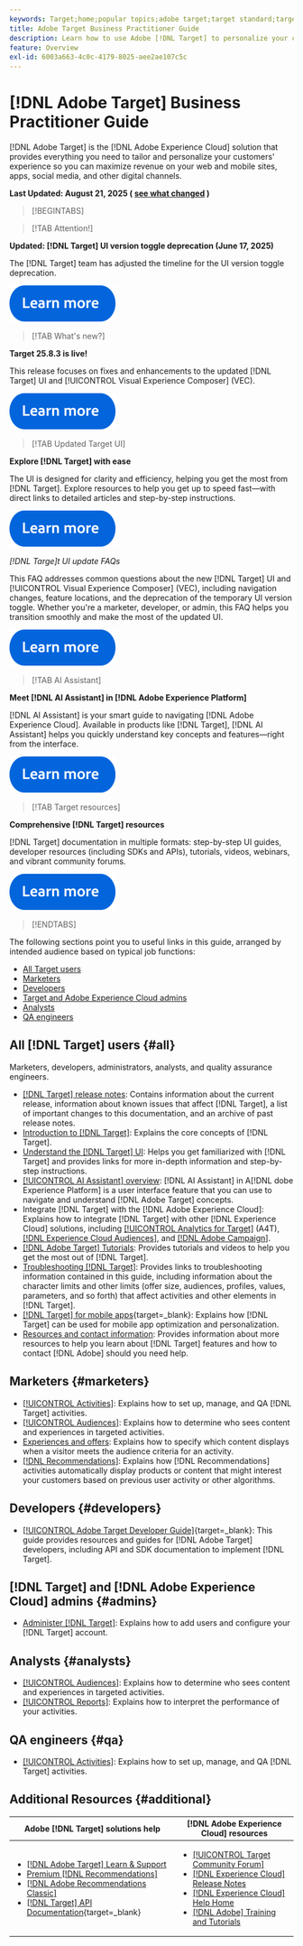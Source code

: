 ```yaml
---
keywords: Target;home;popular topics;adobe target;target standard;target premium;target documentation;adobe target documentation;practitioner guide;user guide 
title: Adobe Target Business Practitioner Guide
description: Learn how to use Adobe [!DNL Target] to personalize your customers' experience to maximize revenue on your web and mobile sites, apps, and other digital channels.
feature: Overview
exl-id: 6003a663-4c0c-4179-8025-aee2ae107c5c
---
```

# [!DNL Adobe Target] Business Practitioner Guide

[!DNL Adobe Target] is the [!DNL Adobe Experience Cloud] solution that provides everything you need to tailor and personalize your customers' experience so you can maximize revenue on your web and mobile sites, apps, social media, and other digital channels.

**Last Updated: August 21, 2025 ( [see what changed](r-release-notes/doc-change.md) )**

>[!BEGINTABS]

>[!TAB Attention!]

**Updated: [!DNL Target] UI version toggle deprecation (June 17, 2025)**

The [!DNL Target] team has adjusted the timeline for the UI version toggle deprecation.

[![Learn More icon](/help/main/assets/learn-more.svg)](/help/main/r-release-notes/release-notes.md)

>[!TAB What's new?]

**Target 25.8.3 is live!**

This release focuses on fixes and enhancements to the updated [!DNL Target] UI and [!UICONTROL Visual Experience Composer] (VEC).

[![Learn More icon](/help/main/assets/learn-more.svg)](/help/main/r-release-notes/release-notes.md)

>[!TAB Updated Target UI]

**Explore [!DNL Target] with ease**

The UI is designed for clarity and efficiency, helping you get the most from [!DNL Target]. Explore resources to help you get up to speed fast&mdash;with direct links to detailed articles and step-by-step instructions.

[![Learn More icon](/help/main/assets/learn-more.svg)](/help/main/c-intro/understand-the-target-ui.md)

*[!DNL *Targe]t UI update FAQs**

This FAQ addresses common questions about the new [!DNL Target] UI and [!UICONTROL Visual Experience Composer] (VEC), including navigation changes, feature locations, and the deprecation of the temporary UI version toggle. Whether you're a marketer, developer, or admin, this FAQ helps you transition smoothly and make the most of the updated UI.

[![Learn More icon](/help/main/assets/learn-more.svg)](/help/main/c-intro/updated-ui-faq.md)

>[!TAB AI Assistant]

**Meet [!DNL AI Assistant] in [!DNL Adobe Experience Platform]**

[!DNL AI Assistant] is your smart guide to navigating [!DNL Adobe Experience Cloud]. Available in products like [!DNL Target], [!DNL AI Assistant] helps you quickly understand key concepts and features&mdash;right from the interface.

[![Learn More icon](/help/main/assets/learn-more.svg)](/help/main/c-intro/ai-assistant.md)

>[!TAB Target resources]

**Comprehensive [!DNL Target] resources**

[!DNL Target] documentation in multiple formats: step-by-step UI guides, developer resources (including SDKs and APIs), tutorials, videos, webinars, and vibrant community forums.

[![Learn More icon](/help/main/assets/learn-more.svg)](/help/main/r-release-notes/target-documentation.md)

>[!ENDTABS]

The following sections point you to useful links in this guide, arranged by intended audience based on typical job functions:

- [All Target users](#all)
- [Marketers](#marketers)
- [Developers](#developers)
- [Target and Adobe Experience Cloud admins](#admins)
- [Analysts](#analysts)
- [QA engineers](#qa)

## All [!DNL Target] users {#all}

Marketers, developers, administrators, analysts, and quality assurance engineers.

- [[!DNL Target] release notes](r-release-notes/release-notes.md): Contains information about the current release, information about known issues that affect [!DNL Target], a list of important changes to this documentation, and an archive of past release notes.
- [Introduction to [!DNL Target]](c-intro/intro.md): Explains the core concepts of [!DNL Target].
- [Understand the [!DNL Target] UI](/help/main/c-intro/understand-the-target-ui.md): Helps you get familiarized with [!DNL Target] and provides links for more in-depth information and step-by-step instructions.
- [[!UICONTROL AI Assistant] overview](/help/main/c-intro/ai-assistant.md): [!DNL AI Assistant] in A[!DNL dobe Experience Platform] is a user interface feature that you can use to navigate and understand [!DNL Adobe Target] concepts.
- Integrate [!DNL Target] with the [!DNL Adobe Experience Cloud]: Explains how to integrate [!DNL Target] with other [!DNL Experience Cloud] solutions, including [[!UICONTROL Analytics for Target]](/help/main/c-integrating-target-with-mac/a4t/a4t.md) (A4T), [[!DNL Experience Cloud Audiences]](/help/main/c-integrating-target-with-mac/mmp.md), and [[!DNL Adobe Campaign]](/help/main/c-integrating-target-with-mac/campaign-and-target.md).
- [[!DNL Adobe Target] Tutorials](https://experienceleague.adobe.com/docs/target-learn/tutorials/overview.html): Provides tutorials and videos to help you get the most out of [!DNL Target].
- [Troubleshooting [!DNL Target]](r-troubleshooting-target/troubleshooting-target.md): Provides links to troubleshooting information contained in this guide, including information about the character limits and other limits (offer size, audiences, profiles, values, parameters, and so forth) that affect activities and other elements in [!DNL Target].
- [[!DNL Target] for mobile apps](https://experienceleague.adobe.com/docs/target-dev/developer/mobile-apps/overview.html){target=_blank}: Explains how [!DNL Target] can be used for mobile app optimization and personalization.
- [Resources and contact information](cmp-resources-and-contact-information.md): Provides information about more resources to help you learn about [!DNL Target] features and how to contact [!DNL Adobe] should you need help.

## Marketers {#marketers}

- [[!UICONTROL Activities]](c-activities/activities.md): Explains how to set up, manage, and QA [!DNL Target] activities.
- [[!UICONTROL Audiences]](c-target/target.md): Explains how to determine who sees content and experiences in targeted activities.
- [Experiences and offers](c-experiences/experiences.md): Explains how to specify which content displays when a visitor meets the audience criteria for an activity.
- [[!DNL Recommendations]](c-recommendations/recommendations.md): Explains how [!DNL Recommendations] activities automatically display products or content that might interest your customers based on previous user activity or other algorithms.

## Developers {#developers}

- [[!UICONTROL Adobe Target Developer Guide]](https://experienceleague.adobe.com/docs/target-dev/developer/overview.html){target=_blank}: This guide provides resources and guides for [!DNL Adobe Target] developers, including API and SDK documentation to implement [!DNL Target].

## [!DNL Target] and [!DNL Adobe Experience Cloud] admins {#admins}

- [Administer [!DNL Target]](administrating-target/administrating-target.md): Explains how to add users and configure your [!DNL Target] account.

## Analysts {#analysts}

- [[!UICONTROL Audiences]](c-target/target.md): Explains how to determine who sees content and experiences in targeted activities.
- [[!UICONTROL Reports]](c-reports/reports.md): Explains how to interpret the performance of your activities.

## QA engineers {#qa}

- [[!UICONTROL Activities]](c-activities/activities.md): Explains how to set up, manage, and QA [!DNL Target] activities.

## Additional Resources {#additional}

| Adobe [!DNL Target] solutions help | [!DNL Adobe Experience Cloud] resources |
|--- |--- |
|<ul><li>[[!DNL Adobe Target] Learn & Support](https://helpx.adobe.com/support/target.html)</li><li>[Premium [!DNL Recommendations]](c-recommendations/recommendations.md)</li><li>[[!DNL Adobe Recommendations Classic]](/help/main/assets/adobe-recommendations-classic.pdf)</li><li>[[!DNL Target] API Documentation](https://experienceleague.adobe.com/docs/target-dev/developer/api/target-api-overview.html){target=_blank}</li></ul>|<ul><li>[[!UICONTROL Target Community Forum]](https://experienceleaguecommunities.adobe.com/t5/adobe-target/ct-p/adobe-target-community)</li><li>[[!DNL Experience Cloud] Release Notes](https://experienceleague.adobe.com/docs/release-notes/experience-cloud/current.html)</li><li>[[!DNL Experience Cloud] Help Home](https://helpx.adobe.com/support/experience-cloud.html)</li><li>[[!DNL Adobe] Training and Tutorials](https://helpx.adobe.com/learning.html?promoid=KAUDK)</li></ul>||
 